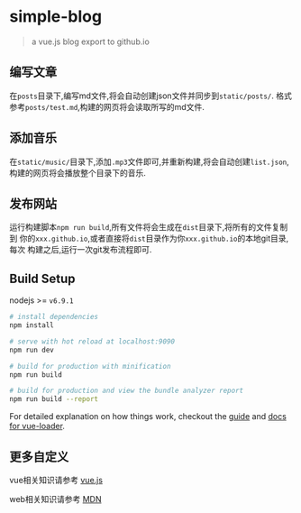 # simple-blog

> a vue.js blog export to github.io

## 编写文章

在`posts`目录下,编写md文件,将会自动创建json文件并同步到`static/posts/`.
格式参考`posts/test.md`,构建的网页将会读取所写的md文件.

## 添加音乐

在`static/music/`目录下,添加`.mp3`文件即可,并重新构建,将会自动创建`list.json`,
构建的网页将会播放整个目录下的音乐.

## 发布网站

运行构建脚本`npm run build`,所有文件将会生成在`dist`目录下,将所有的文件复制到
你的`xxx.github.io`,或者直接将`dist`目录作为你`xxx.github.io`的本地git目录,每次
构建之后,运行一次git发布流程即可.

## Build Setup

nodejs >= `v6.9.1`

``` bash
# install dependencies
npm install

# serve with hot reload at localhost:9090
npm run dev

# build for production with minification
npm run build

# build for production and view the bundle analyzer report
npm run build --report
```

For detailed explanation on how things work, checkout the [guide](http://vuejs-templates.github.io/webpack/) and [docs for vue-loader](http://vuejs.github.io/vue-loader).

## 更多自定义

vue相关知识请参考 [vue.js](https://cn.vuejs.org/) 

web相关知识请参考 [MDN](https://developer.mozilla.org/zh-CN/)
